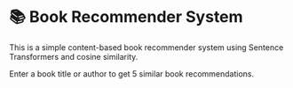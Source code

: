 # 📚 Book Recommender System

This is a simple content-based book recommender system using Sentence Transformers and cosine similarity.

Enter a book title or author to get 5 similar book recommendations.
